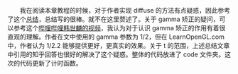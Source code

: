 &emsp;&emsp;我在阅读本章教程的时候，对于作者实现 diffuse 的方法有点疑惑，因此参考了这个[总结](https://www.jianshu.com/p/dc801008ee27?from=groupmessage&isappinstalled=0)，总结写的很棒。就不在这里赘述了。关于 gamma 矫正的疑问，可以参考这个[哔哩哔哩韩世麟的视频](https://www.bilibili.com/video/av38607808)，我认为对于认识 gamma 矫正的作用有着很直观的理解。作者在文中使用的 gamma 参数为 1/2，但在 LearnOpenGL.com 中，作者认为 1/2.2 能够提供更好，更真实的效果。关于 t 的范围，上述总结文章中引用的知乎回答也很好的解决了这个疑惑。整体的代码放进了 code 文件夹。这次的代码更新了计时函数。
